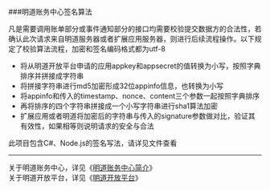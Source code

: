 ###明道账务中心签名算法

凡是需要调用账单部分或事件通知部分的接口均需要校验提交数据方的合法性，若确认此次请求来自明道服务器或者扩展应用服务器，则进行后续流程操作。以下规定了校验算法流程，加密和签名编码格式都为utf-8

* 将从明道开放平台申请的应用appkey和appsecret的值转换为小写，按照字典排序并拼接成字符串  
* 将拼接字符串进行md5加密形成32位appinfo信息，也转换为小写  
* 将appinfo和传入的timestamp、nonce、content三个参数一起按照字典排序  
* 再将排序的四个字符串拼接成一个小写字符串进行sha1算法加密  
* 扩展应用或者明道将加密后的字符串与传入的signature参数做对比，验证其有效性，如果相等则说明请求的安全与合法    

此项目包含C#、Node.js的签名写法，请详见文件查看 

***

关于明道账务中心，详见《[明道账务中心简介](http://open.mingdao.com/md_account_guide.html)》  
关于明道开放平台，详见《[明道开放平台](http://open.mingdao.com/md_api_intro.html)》